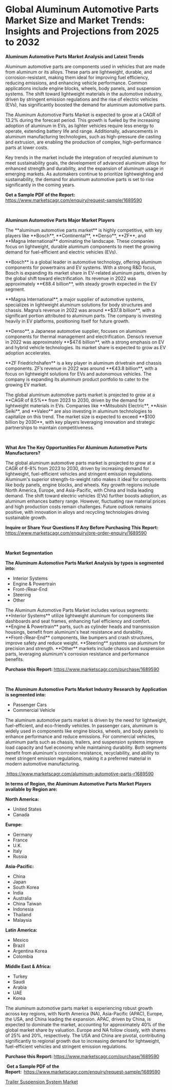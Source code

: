 <p><h1>Global Aluminum Automotive Parts Market Size and Market Trends: Insights and Projections from 2025 to 2032</h1></p><p><strong>Aluminum Automotive Parts Market Analysis and Latest Trends</strong></p>
<p><p>Aluminum automotive parts are components used in vehicles that are made from aluminum or its alloys. These parts are lightweight, durable, and corrosion-resistant, making them ideal for improving fuel efficiency, reducing emissions, and enhancing vehicle performance. Common applications include engine blocks, wheels, body panels, and suspension systems. The shift toward lightweight materials in the automotive industry, driven by stringent emission regulations and the rise of electric vehicles (EVs), has significantly boosted the demand for aluminum automotive parts.</p><p>The Aluminum Automotive Parts Market is expected to grow at a CAGR of 13.2% during the forecast period. This growth is fueled by the increasing adoption of aluminum in EVs, as lighter vehicles require less energy to operate, extending battery life and range. Additionally, advancements in aluminum manufacturing technologies, such as high-pressure die casting and extrusion, are enabling the production of complex, high-performance parts at lower costs.</p><p>Key trends in the market include the integration of recycled aluminum to meet sustainability goals, the development of advanced aluminum alloys for enhanced strength and durability, and the expansion of aluminum usage in emerging markets. As automakers continue to prioritize lightweighting and sustainability, the demand for aluminum automotive parts is set to rise significantly in the coming years.</p></p>
<p><strong>Get a Sample PDF of the Report:&nbsp;</strong> <a href="https://www.marketscagr.com/enquiry/request-sample/1689590?utm_campaign=1999&utm_medium=2&utm_source=Github&utm_content=ia&utm_term=22012025&utm_id=aluminum-automotive-parts">https://www.marketscagr.com/enquiry/request-sample/1689590</a></p>
<p>&nbsp;</p>
<p><strong>Aluminum Automotive Parts Major Market Players</strong></p>
<p><p>The **aluminum automotive parts market** is highly competitive, with key players like **Bosch**, **Continental**, **Denso**, **ZF**, and **Magna International** dominating the landscape. These companies focus on lightweight, durable aluminum components to meet the growing demand for fuel-efficient and electric vehicles (EVs).</p><p>**Bosch** is a global leader in automotive technology, offering aluminum components for powertrains and EV systems. With a strong R&D focus, Bosch is expanding its market share in EV-related aluminum parts, driven by the global shift toward electrification. Its revenue in 2022 was approximately **€88.4 billion**, with steady growth expected in the EV segment.</p><p>**Magna International**, a major supplier of automotive systems, specializes in lightweight aluminum solutions for body structures and chassis. Magna’s revenue in 2022 was around **$37.8 billion**, with a significant portion attributed to aluminum parts. The company is investing heavily in EV platforms, positioning itself for future growth.</p><p>**Denso**, a Japanese automotive supplier, focuses on aluminum components for thermal management and electrification. Denso’s revenue in 2022 was approximately **$47.6 billion**, with a strong emphasis on EV and hybrid vehicle technologies. Its market share is expected to grow as EV adoption accelerates.</p><p>**ZF Friedrichshafen** is a key player in aluminum drivetrain and chassis components. ZF’s revenue in 2022 was around **€43.8 billion**, with a focus on lightweight solutions for EVs and autonomous vehicles. The company is expanding its aluminum product portfolio to cater to the growing EV market.</p><p>The global aluminum automotive parts market is projected to grow at a **CAGR of 8.5%** from 2023 to 2030, driven by the demand for lightweight materials in EVs. Companies like **Mitsubishi Electric**, **Aisin Seiki**, and **Valeo** are also investing in aluminum technologies to capitalize on this trend. The market size is expected to exceed **$100 billion by 2030**, with key players leveraging innovation and strategic partnerships to maintain competitiveness.</p></p>
<p>&nbsp;</p>
<p><strong>What Are The Key Opportunities For Aluminum Automotive Parts Manufacturers?</strong></p>
<p><p>The global aluminum automotive parts market is projected to grow at a CAGR of 6-8% from 2023 to 2030, driven by increasing demand for lightweight, fuel-efficient vehicles and stringent emission regulations. Aluminum's superior strength-to-weight ratio makes it ideal for components like body panels, engine blocks, and wheels. Key growth regions include North America, Europe, and Asia-Pacific, with China and India leading demand. The shift toward electric vehicles (EVs) further boosts adoption, as aluminum enhances battery range. However, fluctuating raw material prices and high production costs remain challenges. Future outlook remains positive, with innovation in alloys and recycling technologies driving sustainable growth.</p></p>
<p><strong>Inquire or Share Your Questions If Any Before Purchasing This Report:</strong> <a href="https://www.marketscagr.com/enquiry/pre-order-enquiry/1689590?utm_campaign=1999&utm_medium=2&utm_source=Github&utm_content=ia&utm_term=22012025&utm_id=aluminum-automotive-parts">https://www.marketscagr.com/enquiry/pre-order-enquiry/1689590</a></p>
<p>&nbsp;</p>
<p><strong>Market Segmentation</strong></p>
<p><strong>The Aluminum Automotive Parts Market Analysis by types is segmented into:</strong></p>
<p><ul><li>Interior Systems</li><li>Engine & Powertrain</li><li>Front-/Rear-End</li><li>Steering</li><li>Other</li></ul></p>
<p><p>The Aluminum Automotive Parts Market includes various segments: **Interior Systems** utilize lightweight aluminum for components like dashboards and seat frames, enhancing fuel efficiency and comfort. **Engine & Powertrain** parts, such as cylinder heads and transmission housings, benefit from aluminum's heat resistance and durability. **Front-/Rear-End** components, like bumpers and crash structures, improve safety and reduce weight. **Steering** systems use aluminum for precision and strength. **Other** markets include chassis and suspension parts, leveraging aluminum's corrosion resistance and performance benefits.</p></p>
<p><strong>Purchase this Report:&nbsp;</strong><a href="https://www.marketscagr.com/purchase/1689590?utm_campaign=1999&utm_medium=2&utm_source=Github&utm_content=ia&utm_term=22012025&utm_id=aluminum-automotive-parts">https://www.marketscagr.com/purchase/1689590</a></p>
<p>&nbsp;</p>
<p><strong>The Aluminum Automotive Parts Market Industry Research by Application is segmented into:</strong></p>
<p><ul><li>Passenger Cars</li><li>Commercial Vehicle</li></ul></p>
<p><p>The aluminum automotive parts market is driven by the need for lightweight, fuel-efficient, and eco-friendly vehicles. In passenger cars, aluminum is widely used in components like engine blocks, wheels, and body panels to enhance performance and reduce emissions. For commercial vehicles, aluminum parts such as chassis, trailers, and suspension systems improve load capacity and fuel economy while maintaining durability. Both segments benefit from aluminum's corrosion resistance, recyclability, and ability to meet stringent emission regulations, making it a preferred material in modern automotive manufacturing.</p></p>
<p><a href="https://www.marketscagr.com/aluminum-automotive-parts-r1689590?utm_campaign=1999&utm_medium=2&utm_source=Github&utm_content=ia&utm_term=22012025&utm_id=aluminum-automotive-parts">&nbsp;https://www.marketscagr.com/aluminum-automotive-parts-r1689590</a></p>
<p><strong>In terms of Region, the Aluminum Automotive Parts Market Players available by Region are:</strong></p>
<p>
    <p> <strong> North America: </strong>
        <ul>
            <li>United States</li>
            <li>Canada</li>
        </ul>
        </p> 
    <p> <strong> Europe: </strong>
        <ul>
            <li>Germany</li>
            <li>France</li>
            <li>U.K.</li>
            <li>Italy</li>
            <li>Russia</li>
        </ul>
        </p> 
    <p> <strong> Asia-Pacific: </strong>
        <ul>
            <li>China</li>
            <li>Japan</li>
            <li>South Korea</li>
            <li>India</li>
            <li>Australia</li>
            <li>China Taiwan</li>
            <li>Indonesia</li>
            <li>Thailand</li>
            <li>Malaysia</li>
        </ul>
        </p> 
    <p> <strong> Latin America: </strong>
        <ul>
            <li>Mexico</li>
            <li>Brazil</li>
            <li>Argentina Korea</li>
            <li>Colombia</li>
        </ul>
        </p> 
    <p> <strong> Middle East & Africa: </strong>
        <ul>
            <li>Turkey</li>
            <li>Saudi</li>
            <li>Arabia</li>
            <li>UAE</li>
            <li>Korea</li>
        </ul>
    </p>
    </p>
<p><p>The aluminum automotive parts market is experiencing robust growth across key regions, with North America (NA), Asia-Pacific (APAC), Europe, the USA, and China leading the expansion. APAC, driven by China, is expected to dominate the market, accounting for approximately 40% of the global market share by valuation. Europe and NA follow closely, with shares of 25% and 20%, respectively. The USA and China are pivotal, contributing significantly to regional growth due to increasing demand for lightweight, fuel-efficient vehicles and stringent emission regulations.</p></p>
<p><strong>Purchase this Report: </strong><a href="https://www.marketscagr.com/purchase/1689590?utm_campaign=1999&utm_medium=2&utm_source=Github&utm_content=ia&utm_term=22012025&utm_id=aluminum-automotive-parts">https://www.marketscagr.com/purchase/1689590</a></p>
<p>&nbsp;<strong>Get a Sample PDF of the Report:&nbsp;&nbsp;</strong><a href="https://www.marketscagr.com/enquiry/request-sample/1689590?utm_campaign=1999&utm_medium=2&utm_source=Github&utm_content=ia&utm_term=22012025&utm_id=aluminum-automotive-parts">https://www.marketscagr.com/enquiry/request-sample/1689590</a></p>
<p><strong></strong></p>
<p><p><a href="https://github.com/pizolina/Market-Research-Report-List-6/blob/main/trailer-suspension-system-market.md?utm_campaign=1999&utm_medium=2&utm_source=Github&utm_content=ia&utm_term=22012025&utm_id=aluminum-automotive-parts">Trailer Suspension System Market</a></p></p>